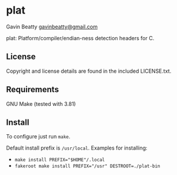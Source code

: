 plat
====
Gavin Beatty <gavinbeatty@gmail.com>

plat: Platform/compiler/endian-ness detection headers for C.

License
-------
Copyright and license details are found in the included LICENSE.txt.

Requirements
------------
GNU Make (tested with 3.81)

Install
-------
To configure just run `make`.

Default install prefix is `/usr/local`. Examples for installing:

* `make install PREFIX="$HOME"/.local`
* `fakeroot make install PREFIX="/usr" DESTROOT=./plat-bin`


